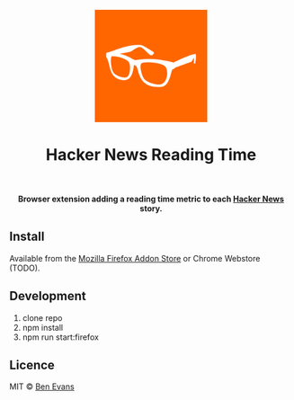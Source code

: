 
<h1 align="center">
  <br>
  <a href="https://github.com/bencevans/hacker-news-reading-time"><img src="assets/logo.svg" alt="hacker-news-reading-time logo" width="200"></a>
  <br>
  <br/>
  Hacker News Reading Time
  <br>
  <br>
</h1>

<p align="center">
  <b>Browser extension adding a reading time metric to each <a href="https://news.ycombinator.com">Hacker News</a> story.</b>
</p>



## Install

Available from the [Mozilla Firefox Addon Store](https://addons.mozilla.org/en-US/firefox/addon/hacker-news-reading-time/) or Chrome Webstore (TODO).

## Development

1. clone repo
2. npm install
3. npm run start:firefox

## Licence

MIT &copy; [Ben Evans](https://bencevans.io)
